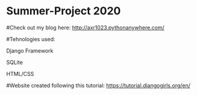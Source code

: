 # Summer-Project 2020

#Check out my blog here: http://axr1023.pythonanywhere.com/

#Tehnologies used:

  Django Framework
  
  SQLite
  
  HTML/CSS




#Website created following this tutorial: https://tutorial.djangogirls.org/en/ 

